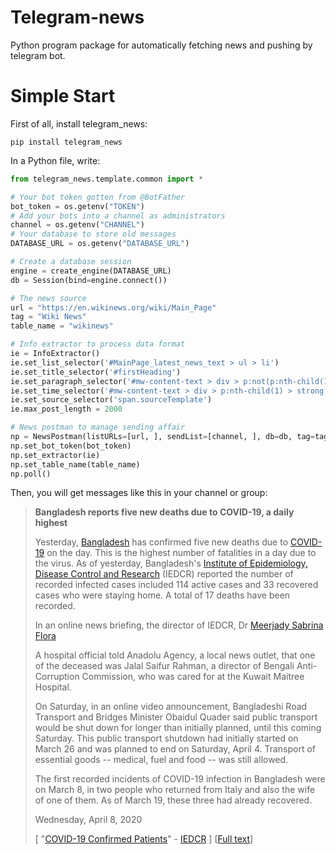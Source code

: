 # Telegram-news

Python program package for automatically fetching news and pushing by telegram bot.

# Simple Start

First of all, install telegram_news:
```shell script
pip install telegram_news
```

In a Python file, write:

```python
from telegram_news.template.common import *

# Your bot token gotten from @BotFather
bot_token = os.getenv("TOKEN")
# Add your bots into a channel as administrators
channel = os.getenv("CHANNEL")
# Your database to store old messages
DATABASE_URL = os.getenv("DATABASE_URL")

# Create a database session
engine = create_engine(DATABASE_URL)
db = Session(bind=engine.connect())

# The news source
url = "https://en.wikinews.org/wiki/Main_Page"
tag = "Wiki News"
table_name = "wikinews"

# Info extractor to process data format
ie = InfoExtractor()
ie.set_list_selector('#MainPage_latest_news_text > ul > li')
ie.set_title_selector('#firstHeading')
ie.set_paragraph_selector('#mw-content-text > div > p:not(p:nth-child(1))')
ie.set_time_selector('#mw-content-text > div > p:nth-child(1) > strong')
ie.set_source_selector('span.sourceTemplate')
ie.max_post_length = 2000

# News postman to manage sending affair
np = NewsPostman(listURLs=[url, ], sendList=[channel, ], db=db, tag=tag)
np.set_bot_token(bot_token)
np.set_extractor(ie)
np.set_table_name(table_name)
np.poll()
```

Then, you will get messages like this in your channel or group:

>**Bangladesh reports five new deaths due to COVID-19, a daily highest**
>
>Yesterday, [Bangladesh](https://en.wikinews.org/wiki/Bangladesh) has confirmed five new deaths due to [COVID-19](https://en.wikinews.org/wiki/COVID-19) on the day. This is the highest number of fatalities in a day due to the virus. As of yesterday, Bangladesh's [Institute of Epidemiology, Disease Control and Research](https://en.wikipedia.org/wiki/Institute_of_Epidemiology,_Disease_Control_and_Research) (IEDCR) reported the number of recorded infected cases included 114 active cases and 33 recovered cases who were staying home. A total of 17 deaths have been recorded.
>
>In an online news briefing, the director of IEDCR, Dr [Meerjady Sabrina Flora](https://en.wikipedia.org/wiki/Meerjady_Sabrina_Flora)
>
>A hospital official told Anadolu Agency, a local news outlet, that one of the deceased was Jalal Saifur Rahman, a director of Bengali Anti-Corruption Commission, who was cared for at the Kuwait Maitree Hospital.
>
>On Saturday, in an online video announcement, Bangladeshi Road Transport and Bridges Minister Obaidul Quader said public transport would be shut down for longer than initially planned, until this coming Saturday. This public transport shutdown had initially started on March 26 and was planned to end on Saturday, April 4. Transport of essential goods -- medical, fuel and food -- was still allowed.
>
>The first recorded incidents of COVID-19 infection in Bangladesh were on March 8, in two people who returned from Italy and also the wife of one of them. As of March 19, these three had already recovered.
>
>Wednesday, April 8, 2020
>
>[ "[COVID-19 Confirmed Patients](http://119.40.84.187/surveillance/)" - [IEDCR](https://en.wikipedia.org/wiki/IEDCR) ] [[Full text](https://en.wikinews.org/wiki/Bangladesh_reports_five_new_deaths_due_to_COVID-19,_a_daily_highest?dpl_id=2891328)]
